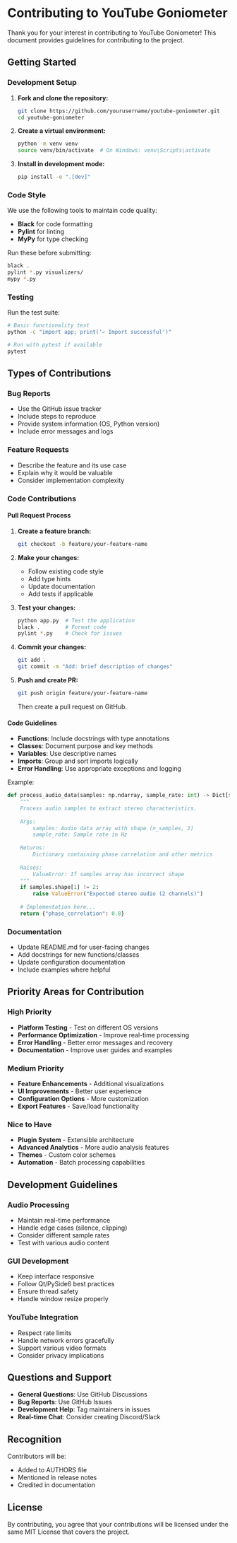 # Contributing to YouTube Goniometer

Thank you for your interest in contributing to YouTube Goniometer! This document provides guidelines for contributing to the project.

## Getting Started

### Development Setup

1. **Fork and clone the repository:**
   ```bash
   git clone https://github.com/yourusername/youtube-goniometer.git
   cd youtube-goniometer
   ```

2. **Create a virtual environment:**
   ```bash
   python -m venv venv
   source venv/bin/activate  # On Windows: venv\Scripts\activate
   ```

3. **Install in development mode:**
   ```bash
   pip install -e ".[dev]"
   ```

### Code Style

We use the following tools to maintain code quality:

- **Black** for code formatting
- **Pylint** for linting
- **MyPy** for type checking

Run these before submitting:
```bash
black .
pylint *.py visualizers/
mypy *.py
```

### Testing

Run the test suite:
```bash
# Basic functionality test
python -c "import app; print('✓ Import successful')"

# Run with pytest if available
pytest
```

## Types of Contributions

### Bug Reports
- Use the GitHub issue tracker
- Include steps to reproduce
- Provide system information (OS, Python version)
- Include error messages and logs

### Feature Requests
- Describe the feature and its use case
- Explain why it would be valuable
- Consider implementation complexity

### Code Contributions

#### Pull Request Process

1. **Create a feature branch:**
   ```bash
   git checkout -b feature/your-feature-name
   ```

2. **Make your changes:**
   - Follow existing code style
   - Add type hints
   - Update documentation
   - Add tests if applicable

3. **Test your changes:**
   ```bash
   python app.py  # Test the application
   black .        # Format code
   pylint *.py    # Check for issues
   ```

4. **Commit your changes:**
   ```bash
   git add .
   git commit -m "Add: brief description of changes"
   ```

5. **Push and create PR:**
   ```bash
   git push origin feature/your-feature-name
   ```
   Then create a pull request on GitHub.

#### Code Guidelines

- **Functions**: Include docstrings with type annotations
- **Classes**: Document purpose and key methods
- **Variables**: Use descriptive names
- **Imports**: Group and sort imports logically
- **Error Handling**: Use appropriate exceptions and logging

Example:
```python
def process_audio_data(samples: np.ndarray, sample_rate: int) -> Dict[str, float]:
    """
    Process audio samples to extract stereo characteristics.
    
    Args:
        samples: Audio data array with shape (n_samples, 2)
        sample_rate: Sample rate in Hz
        
    Returns:
        Dictionary containing phase correlation and other metrics
        
    Raises:
        ValueError: If samples array has incorrect shape
    """
    if samples.shape[1] != 2:
        raise ValueError("Expected stereo audio (2 channels)")
    
    # Implementation here...
    return {"phase_correlation": 0.8}
```

### Documentation

- Update README.md for user-facing changes
- Add docstrings for new functions/classes
- Update configuration documentation
- Include examples where helpful

## Priority Areas for Contribution

### High Priority
- **Platform Testing** - Test on different OS versions
- **Performance Optimization** - Improve real-time processing
- **Error Handling** - Better error messages and recovery
- **Documentation** - Improve user guides and examples

### Medium Priority
- **Feature Enhancements** - Additional visualizations
- **UI Improvements** - Better user experience
- **Configuration Options** - More customization
- **Export Features** - Save/load functionality

### Nice to Have
- **Plugin System** - Extensible architecture
- **Advanced Analytics** - More audio analysis features
- **Themes** - Custom color schemes
- **Automation** - Batch processing capabilities

## Development Guidelines

### Audio Processing
- Maintain real-time performance
- Handle edge cases (silence, clipping)
- Consider different sample rates
- Test with various audio content

### GUI Development
- Keep interface responsive
- Follow Qt/PySide6 best practices
- Ensure thread safety
- Handle window resize properly

### YouTube Integration
- Respect rate limits
- Handle network errors gracefully
- Support various video formats
- Consider privacy implications

## Questions and Support

- **General Questions**: Use GitHub Discussions
- **Bug Reports**: Use GitHub Issues
- **Development Help**: Tag maintainers in issues
- **Real-time Chat**: Consider creating Discord/Slack

## Recognition

Contributors will be:
- Added to AUTHORS file
- Mentioned in release notes
- Credited in documentation

## License

By contributing, you agree that your contributions will be licensed under the same MIT License that covers the project.